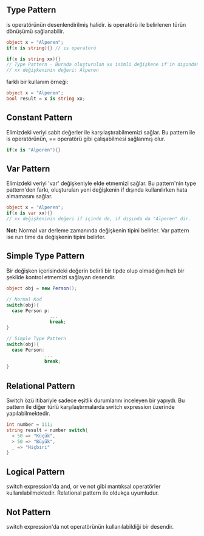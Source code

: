 
## Type Pattern
is operatörünün desenlendirilmiş halidir.
is operatörü ile belirlenen türün dönüşümü sağlanabilir.
```cs
object x = "Alperen";
if(x is string){} // is operatörü

if(x is string xx){}
// Type Pattern - Burada oluşturulan xx isimli değişkene if'in dışından da erişilebilir ama kullanırken hata alınır.
// xx değişkeninin değeri: Alperen
```

farklı bir kullanım örneği:
```cs
object x = "Alperen";
bool result = x is string xx;
```

## Constant Pattern
Elimizdeki veriyi sabit değerler ile karşılaştırabilmemizi sağlar. Bu pattern ile is operatörünün, == operatörü gibi 
çalışabilmesi sağlanmış olur.
```cs
if(x is "Alperen"){} 
```

## Var Pattern
Elimizdeki veriyi 'var' değişkeniyle elde etmemizi sağlar. Bu pattern'nin type pattern'den farkı, oluşturulan yeni
değişkenin if dışında kullanılırken hata almamasını sağlar.
```cs
object x = "Alperen";
if(x is var xx){}
// xx değişkeninin değeri if içinde de, if dışında da "Alperen" dir.
```
**Not:** Normal var derleme zamanında değişkenin tipini belirler. Var pattern ise run time da değişkenin tipini belirler.

## Simple Type Pattern
Bir değişken içerisindeki değerin belirli bir tipde olup olmadığını hızlı bir şekilde kontrol etmemizi sağlayan desendir.
```cs
object obj = new Person();

// Normal Kod
switch(obj){ 
  case Person p:
                ...
                break;
} 

// Simple Type Pattern
switch(obj){
  case Person:
              ...
              break;
} 
```

## Relational Pattern
Switch özü itibariyle sadece eşitlik durumlarını inceleyen bir yapıydı. Bu pattern ile diğer
türlü karşılaştırmalarda switch expression üzerinde yapılabilmektedir.
```cs
int number = 111;
string result = number switch{
  < 50 => "Küçük",
  > 50 => "Büyük",
  _ => "Hiçbiri"
}
```

## Logical Pattern
switch expression'da and, or ve not gibi mantıksal operatörler kullanılabilmektedir. Relational pattern ile oldukça uyumludur.

## Not Pattern
switch expression'da not operatörünün kullanılabildiği bir desendir.




